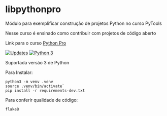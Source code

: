 # libpythonpro
Módulo para exemplificar construção de projetos Python no curso PyTools

Nesse curso é ensinado como contribuir com projetos de código aberto

Link para o curso [Python Pro](https://www.python.pro.br)

[![Updates](https://pyup.io/repos/github/LeandroYamada/libpythonpro/shield.svg)](https://pyup.io/repos/github/LeandroYamada/libpythonpro/)
[![Python 3](https://pyup.io/repos/github/LeandroYamada/libpythonpro/python-3-shield.svg)](https://pyup.io/repos/github/LeandroYamada/libpythonpro/)


Suportada versão 3 de Python

Para Instalar:
```console
python3 -m venv .venv
source .venv/bin/activate`
pip install -r requirements-dev.txt
```

Para conferir qualidade de código:

```console
flake8
```
